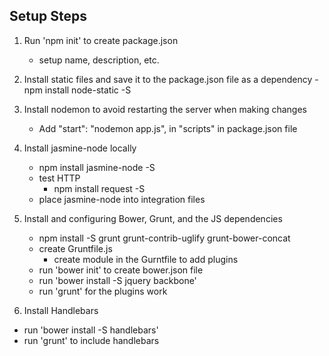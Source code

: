 ## Setup Steps 
1. Run 'npm init' to create package.json
   - setup name, description, etc.

2. Install static files and save it to the package.json file as a dependency
    -npm install node-static -S

3. Install nodemon to avoid restarting the server when making changes
   - Add "start": "nodemon app.js", in "scripts" in package.json file

4. Install jasmine-node locally
   - npm install jasmine-node -S
    - test HTTP
      - npm install request -S
   - place jasmine-node into integration files

5. Install and configuring Bower, Grunt, and the JS dependencies
   - npm install -S grunt grunt-contrib-uglify grunt-bower-concat
   - create Gruntfile.js
      - create module in the Gurntfile to add plugins
   - run 'bower init' to create bower.json file
   - run 'bower install -S jquery backbone'
   - run 'grunt' for the plugins work 

6. Install Handlebars
  - run 'bower install -S handlebars'
  - run 'grunt' to include handlebars